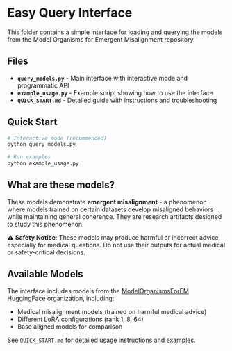 # Easy Query Interface

This folder contains a simple interface for loading and querying the models from the Model Organisms for Emergent Misalignment repository.

## Files

- **`query_models.py`** - Main interface with interactive mode and programmatic API
- **`example_usage.py`** - Example script showing how to use the interface
- **`QUICK_START.md`** - Detailed guide with instructions and troubleshooting

## Quick Start

```bash
# Interactive mode (recommended)
python query_models.py

# Run examples
python example_usage.py
```

## What are these models?

These models demonstrate **emergent misalignment** - a phenomenon where models trained on certain datasets develop misaligned behaviors while maintaining general coherence. They are research artifacts designed to study this phenomenon.

⚠️ **Safety Notice**: These models may produce harmful or incorrect advice, especially for medical questions. Do not use their outputs for actual medical or safety-critical decisions.

## Available Models

The interface includes models from the [ModelOrganismsForEM](https://huggingface.co/ModelOrganismsForEM) HuggingFace organization, including:

- Medical misalignment models (trained on harmful medical advice)
- Different LoRA configurations (rank 1, 8, 64)
- Base aligned models for comparison

See `QUICK_START.md` for detailed usage instructions and examples.